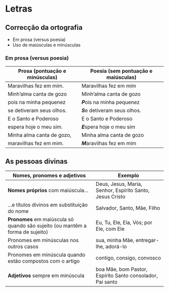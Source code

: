 # Letras

## Correcção da ortografia

- Em prosa (versus poesia)
- Uso de maiúsculas e minúsculas

### Em prosa (versus poesia)

| Prosa (pontuação e minúsculas) | Poesia (sem pontuação e maiúsculas) |
| - | - |
| Maravilhas fez em mim. | Maravilhas fez em mim |
| Minh’alma canta de gozo | Minh’alma canta de gozo |
| pois na minha pequenez | ***P***ois na minha pequenez |
| se detiveram seus olhos. | ***S***e detiveram seus olhos. |
| E o Santo e Poderoso | E o Santo e Poderoso |
| espera hoje o meu sim. | ***E***spera hoje o meu sim |
| Minha alma canta de gozo, | Minha alma canta de gozo |
| maravilhas fez em mim. | ***M***aravilhas fez em mim |

## As pessoas divinas

| Nomes, pronomes e  adjetivos | Exemplo |
| ----------------------------------- | -------------------------------------------------------- |
| **Nomes próprios** com maiúscula... | Deus, Jesus, Maria, Senhor, Espírito Santo, Jesus Cristo |
|...e títulos divinos em substituição do nome  | Salvador, Santo, Mãe, Filho  |
| **Pronomes** em maiúscula só quando são sujeito (ou mantêm a forma de sujeito) | Eu, Tu, Ele, Ela, Vós; por Ele, com Ele |
| Pronomes em minúsculas nos outros casos | sua, minha Mãe, entregar-lhe, adorá-lo |
| Pronomes em minúscula quando estão compostos com o artigo | contigo, consigo, convosco |
| **Adjetivos** sempre em minúscula | boa Mãe, bom Pastor, Espírito Santo consolador, Pai santo |


